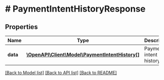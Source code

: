# # PaymentIntentHistoryResponse

## Properties

Name | Type | Description | Notes
------------ | ------------- | ------------- | -------------
**data** | [**\OpenAPI\Client\Model\PaymentIntentHistory[]**](PaymentIntentHistory.md) | Payment intent history |

[[Back to Model list]](../../README.md#models) [[Back to API list]](../../README.md#endpoints) [[Back to README]](../../README.md)
